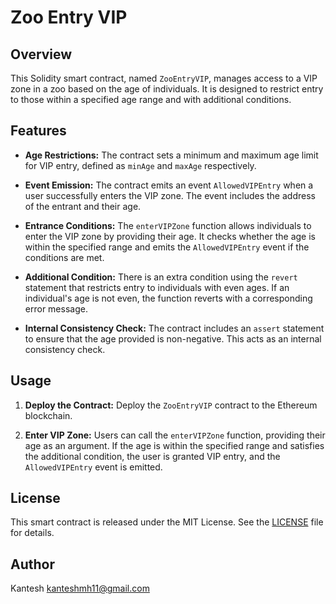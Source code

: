 # Zoo Entry VIP 

## Overview

This Solidity smart contract, named `ZooEntryVIP`, manages access to a VIP zone in a zoo based on the age of individuals. It is designed to restrict entry to those within a specified age range and with additional conditions.

## Features

- **Age Restrictions:** The contract sets a minimum and maximum age limit for VIP entry, defined as `minAge` and `maxAge` respectively.

- **Event Emission:** The contract emits an event `AllowedVIPEntry` when a user successfully enters the VIP zone. The event includes the address of the entrant and their age.

- **Entrance Conditions:** The `enterVIPZone` function allows individuals to enter the VIP zone by providing their age. It checks whether the age is within the specified range and emits the `AllowedVIPEntry` event if the conditions are met.

- **Additional Condition:** There is an extra condition using the `revert` statement that restricts entry to individuals with even ages. If an individual's age is not even, the function reverts with a corresponding error message.

- **Internal Consistency Check:** The contract includes an `assert` statement to ensure that the age provided is non-negative. This acts as an internal consistency check.

## Usage

1. **Deploy the Contract:** Deploy the `ZooEntryVIP` contract to the Ethereum blockchain.

2. **Enter VIP Zone:** Users can call the `enterVIPZone` function, providing their age as an argument. If the age is within the specified range and satisfies the additional condition, the user is granted VIP entry, and the `AllowedVIPEntry` event is emitted.

## License

This smart contract is released under the MIT License. See the [LICENSE](LICENSE) file for details.

## Author 
Kantesh
kanteshmh11@gmail.com
